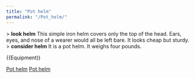 ```yaml
---
title: "Pot helm"
permalink: "/Pot_helm/"
---
```


\> **look helm**
This simple iron helm covers only the top of the head. Ears, eyes, and
nose of a wearer would all be left bare. It looks cheap but sturdy.
\> **consider helm**
It is a pot helm.
It weighs four pounds.

{{Equipment))

[Pot helm](Category:_Metal_equipment "wikilink") [Pot
helm](Category:_Head_items "wikilink")